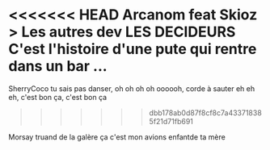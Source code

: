 <<<<<<< HEAD
Arcanom feat Skioz > Les autres dev LES DECIDEURS
C'est l'histoire d'une pute qui rentre dans un bar ...
=======
SherryCoco tu sais pas danser, oh oh oh oh oooooh, corde à sauter eh eh eh, c'est bon ça, c'est bon ça
>>>>>>> dbb178ab0d87f8cf8c7a433718385f21d71fb691

Morsay truand de la galère ça c'est mon avions enfantde ta mère
